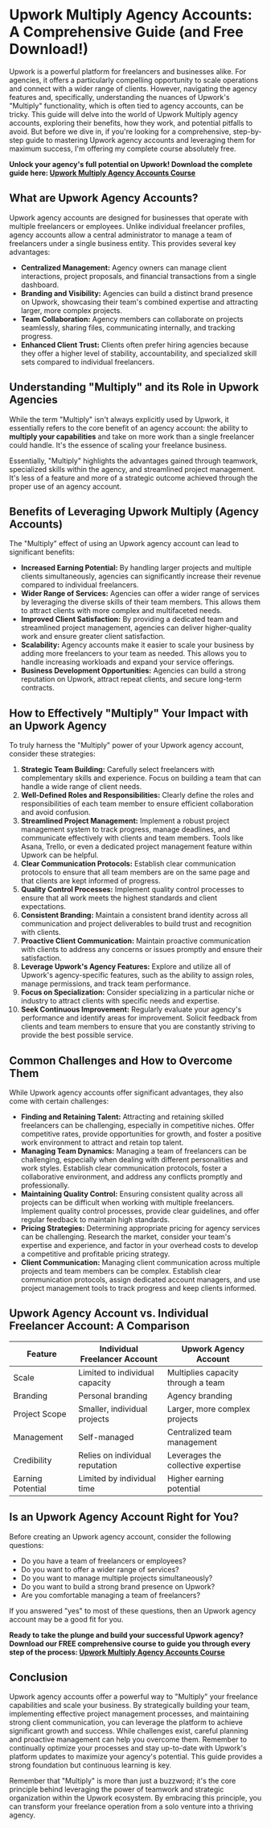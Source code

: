 # Upwork Multiply Agency Accounts: A Comprehensive Guide (and Free Download!)

Upwork is a powerful platform for freelancers and businesses alike. For agencies, it offers a particularly compelling opportunity to scale operations and connect with a wider range of clients. However, navigating the agency features and, specifically, understanding the nuances of Upwork's "Multiply" functionality, which is often tied to agency accounts, can be tricky. This guide will delve into the world of Upwork Multiply agency accounts, exploring their benefits, how they work, and potential pitfalls to avoid. But before we dive in, if you're looking for a comprehensive, step-by-step guide to mastering Upwork agency accounts and leveraging them for maximum success, I'm offering my complete course absolutely free.

 **Unlock your agency's full potential on Upwork! Download the complete guide here: [Upwork Multiply Agency Accounts Course](https://udemywork.com/upwork-multiply-agency-accounts)**

## What are Upwork Agency Accounts?

Upwork agency accounts are designed for businesses that operate with multiple freelancers or employees. Unlike individual freelancer profiles, agency accounts allow a central administrator to manage a team of freelancers under a single business entity. This provides several key advantages:

*   **Centralized Management:** Agency owners can manage client interactions, project proposals, and financial transactions from a single dashboard.
*   **Branding and Visibility:** Agencies can build a distinct brand presence on Upwork, showcasing their team's combined expertise and attracting larger, more complex projects.
*   **Team Collaboration:** Agency members can collaborate on projects seamlessly, sharing files, communicating internally, and tracking progress.
*   **Enhanced Client Trust:** Clients often prefer hiring agencies because they offer a higher level of stability, accountability, and specialized skill sets compared to individual freelancers.

## Understanding "Multiply" and its Role in Upwork Agencies

While the term "Multiply" isn't always explicitly used by Upwork, it essentially refers to the core benefit of an agency account: the ability to **multiply your capabilities** and take on more work than a single freelancer could handle. It's the essence of scaling your freelance business.

Essentially, "Multiply" highlights the advantages gained through teamwork, specialized skills within the agency, and streamlined project management. It's less of a feature and more of a strategic outcome achieved through the proper use of an agency account.

## Benefits of Leveraging Upwork Multiply (Agency Accounts)

The "Multiply" effect of using an Upwork agency account can lead to significant benefits:

*   **Increased Earning Potential:** By handling larger projects and multiple clients simultaneously, agencies can significantly increase their revenue compared to individual freelancers.
*   **Wider Range of Services:** Agencies can offer a wider range of services by leveraging the diverse skills of their team members. This allows them to attract clients with more complex and multifaceted needs.
*   **Improved Client Satisfaction:** By providing a dedicated team and streamlined project management, agencies can deliver higher-quality work and ensure greater client satisfaction.
*   **Scalability:** Agency accounts make it easier to scale your business by adding more freelancers to your team as needed. This allows you to handle increasing workloads and expand your service offerings.
*   **Business Development Opportunities:** Agencies can build a strong reputation on Upwork, attract repeat clients, and secure long-term contracts.

## How to Effectively "Multiply" Your Impact with an Upwork Agency

To truly harness the "Multiply" power of your Upwork agency account, consider these strategies:

1.  **Strategic Team Building:** Carefully select freelancers with complementary skills and experience. Focus on building a team that can handle a wide range of client needs.
2.  **Well-Defined Roles and Responsibilities:** Clearly define the roles and responsibilities of each team member to ensure efficient collaboration and avoid confusion.
3.  **Streamlined Project Management:** Implement a robust project management system to track progress, manage deadlines, and communicate effectively with clients and team members. Tools like Asana, Trello, or even a dedicated project management feature within Upwork can be helpful.
4.  **Clear Communication Protocols:** Establish clear communication protocols to ensure that all team members are on the same page and that clients are kept informed of progress.
5.  **Quality Control Processes:** Implement quality control processes to ensure that all work meets the highest standards and client expectations.
6.  **Consistent Branding:** Maintain a consistent brand identity across all communication and project deliverables to build trust and recognition with clients.
7.  **Proactive Client Communication:** Maintain proactive communication with clients to address any concerns or issues promptly and ensure their satisfaction.
8.  **Leverage Upwork's Agency Features:** Explore and utilize all of Upwork's agency-specific features, such as the ability to assign roles, manage permissions, and track team performance.
9.  **Focus on Specialization:** Consider specializing in a particular niche or industry to attract clients with specific needs and expertise.
10. **Seek Continuous Improvement:** Regularly evaluate your agency's performance and identify areas for improvement. Solicit feedback from clients and team members to ensure that you are constantly striving to provide the best possible service.

## Common Challenges and How to Overcome Them

While Upwork agency accounts offer significant advantages, they also come with certain challenges:

*   **Finding and Retaining Talent:** Attracting and retaining skilled freelancers can be challenging, especially in competitive niches. Offer competitive rates, provide opportunities for growth, and foster a positive work environment to attract and retain top talent.
*   **Managing Team Dynamics:** Managing a team of freelancers can be challenging, especially when dealing with different personalities and work styles. Establish clear communication protocols, foster a collaborative environment, and address any conflicts promptly and professionally.
*   **Maintaining Quality Control:** Ensuring consistent quality across all projects can be difficult when working with multiple freelancers. Implement quality control processes, provide clear guidelines, and offer regular feedback to maintain high standards.
*   **Pricing Strategies:** Determining appropriate pricing for agency services can be challenging. Research the market, consider your team's expertise and experience, and factor in your overhead costs to develop a competitive and profitable pricing strategy.
*   **Client Communication:** Managing client communication across multiple projects and team members can be complex. Establish clear communication protocols, assign dedicated account managers, and use project management tools to track progress and keep clients informed.

## Upwork Agency Account vs. Individual Freelancer Account: A Comparison

| Feature          | Individual Freelancer Account | Upwork Agency Account              |
| ---------------- | ----------------------------- | ---------------------------------- |
| Scale            | Limited to individual capacity | Multiplies capacity through a team |
| Branding         | Personal branding            | Agency branding                     |
| Project Scope    | Smaller, individual projects  | Larger, more complex projects       |
| Management       | Self-managed                 | Centralized team management         |
| Credibility      | Relies on individual reputation | Leverages the collective expertise |
| Earning Potential | Limited by individual time     | Higher earning potential             |

## Is an Upwork Agency Account Right for You?

Before creating an Upwork agency account, consider the following questions:

*   Do you have a team of freelancers or employees?
*   Do you want to offer a wider range of services?
*   Do you want to manage multiple projects simultaneously?
*   Do you want to build a strong brand presence on Upwork?
*   Are you comfortable managing a team of freelancers?

If you answered "yes" to most of these questions, then an Upwork agency account may be a good fit for you.

**Ready to take the plunge and build your successful Upwork agency? Download our FREE comprehensive course to guide you through every step of the process: [Upwork Multiply Agency Accounts Course](https://udemywork.com/upwork-multiply-agency-accounts)**

## Conclusion

Upwork agency accounts offer a powerful way to "Multiply" your freelance capabilities and scale your business. By strategically building your team, implementing effective project management processes, and maintaining strong client communication, you can leverage the platform to achieve significant growth and success. While challenges exist, careful planning and proactive management can help you overcome them. Remember to continually optimize your processes and stay up-to-date with Upwork's platform updates to maximize your agency's potential. This guide provides a strong foundation but continuous learning is key.

Remember that "Multiply" is more than just a buzzword; it's the core principle behind leveraging the power of teamwork and strategic organization within the Upwork ecosystem. By embracing this principle, you can transform your freelance operation from a solo venture into a thriving agency.
